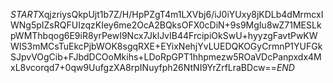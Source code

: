 $START$XqjzriysQkpUjt1b7Z/H/HpPZgT4m1LXVbj6/iJ0iYUxy8jKDLb4dMrmcxIWNg5pIZsRQFUIzqzKIey6me2OcA2BQksOFX0cDiN+9s9MgIu8wZ71MESLkpWMThbqog6E9iR8yrPewI9Ncx7JklJvIB44FrcipiOkSwU+hyyzgFavtPwKWWIS3mMCsTuEkcPjbWOK8sgqRXE+EYixNehjYvLUEDQKOGyCrmnP1YUFGkSJpvVOgCib+FJbdDCOoMkihs+LDoRpGPT1hhpmezw5ROaVDcPanpxdx4MxL8vcorqd7+0qw9UufgzXA8rpINuyfph26NtNI9YrZrfLraBDcw==$END$
